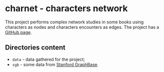 # charnet - characters network

This project performs complex network studies in some books using
 characters as nodes and characters encounters as edges. The project
 has a [GitHub page](https://ajholanda.github.io/charnet/).

## Directories content

* `data` - data gathered for the project;
* `sgb` - some data from [Stanford GraphBase](http://www-cs-faculty.stanford.edu/~uno/sgb.html).
